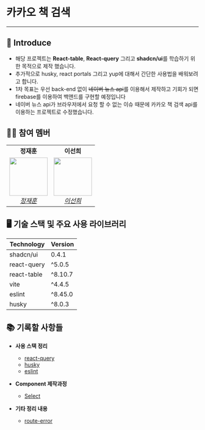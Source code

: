 # 카카오 책 검색

---

## 👀 Introduce

- 해당 프로젝트는 **React-table**, **React-query** 그리고 **shadcn/ui**를 학습하기 위한 목적으로 제작 했습니다.
- 추가적으로 husky, react portals 그리고 yup에 대해서 간단한 사용법을 배워보려고 합니다.
- 1차 목표는 우선 back-end 없이 ~~네이버 뉴스 api~~를 이용해서 제작하고 기회가 되면 firebase를 이용하여 백앤드를 구현할 예정입니다
- 네이버 뉴스 api가 브라우저에서 요청 할 수 없는 이슈 때문에 카카오 책 검색 api를 이용하는 프로젝트로 수정했습니다.

## 👨‍👦 참여 멤버

<table>
    <tr align="center">
        <td><B>정재훈<B></td>
        <td><B>이선희<B></td>
    </tr>
    <tr align="center">
        <td>
            <img src="https://github.com/pleasemrlostman.png?size=100" width="100">
            <br>
            <a href="https://github.com/pleasemrlostman"><I>정재훈</I></a>
        </td>
        <td>
            <img src="https://github.com/suniiizz.png?size=100" width="100">
            <br>
            <a href="https://github.com/suniiizz"><I>이선희</I></a>
        </td>
    </tr>
</table>

## 🖥️ 기술 스택 및 주요 사용 라이브러리

| Technology  | Version |
| ----------- | ------- |
| shadcn/ui   | 0.4.1   |
| react-query | ^5.0.5  |
| react-table | ^8.10.7 |
| vite        | ^4.4.5  |
| eslint      | ^8.45.0 |
| husky       | ^8.0.3  |

## 📚 기록할 사항들

- **사용 스택 정리**

  - [react-query](https://github.com/pleasemrlostman/news-search-table/blob/main/src/hooks/README.md)
  - [husky](https://github.com/pleasemrlostman/news-search-table/blob/main/.husky/README.md)
  - [eslint](https://github.com/pleasemrlostman/news-search-table/blob/main/document/eslint.md)

- **Component 제작과정**

  - [Select](https://github.com/pleasemrlostman/news-search-table/tree/main/src/components/select)

- **기타 정리 내용**

  - [route-error](https://github.com/pleasemrlostman/news-search-table/blob/main/document/route-error.md)
